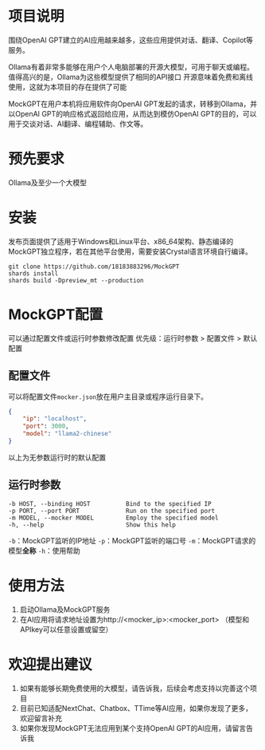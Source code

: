 # 项目说明

围绕OpenAI GPT建立的AI应用越来越多，这些应用提供对话、翻译、Copilot等服务。

Ollama有着非常多能够在用户个人电脑部署的开源大模型，可用于聊天或编程。
值得高兴的是，Ollama为这些模型提供了相同的API接口
开源意味着免费和离线使用，这就为本项目的存在提供了可能

MockGPT在用户本机将应用软件向OpenAI GPT发起的请求，转移到Ollama，并以OpenAI GPT的响应格式返回给应用，从而达到模仿OpenAI GPT的目的，可以用于交谈对话、AI翻译、编程辅助、作文等。

# 预先要求

Ollama及至少一个大模型

# 安装

发布页面提供了适用于Windows和Linux平台、x86_64架构、静态编译的MockGPT独立程序，若在其他平台使用，需要安装Crystal语言环境自行编译。

``` shell
git clone https://github.com/18183883296/MockGPT
shards install
shards build -Dpreview_mt --production
```

# MockGPT配置

可以通过配置文件或运行时参数修改配置
优先级：运行时参数 > 配置文件 > 默认配置

## 配置文件

可以将配置文件`mocker.json`放在用户主目录或程序运行目录下。

``` json
{
	"ip": "localhost",
	"port": 3000,
	"model": "llama2-chinese"
}
```

以上为无参数运行时的默认配置

## 运行时参数

```
-b HOST, --binding HOST          Bind to the specified IP
-p PORT, --port PORT             Run on the specified port
-m MODEL, --mocker MODEL         Employ the specified model
-h, --help                       Show this help
```

`-b`：MockGPT监听的IP地址
`-p`：MockGPT监听的端口号
`-m`：MockGPT请求的模型**全称**
`-h`：使用帮助

# 使用方法

1. 启动Ollama及MockGPT服务
2. 在AI应用将请求地址设置为http://<mocker_ip>:<mocker_port>
（模型和APIkey可以任意设置或留空）

# 欢迎提出建议

1. 如果有能够长期免费使用的大模型，请告诉我，后续会考虑支持以完善这个项目
2. 目前已知适配NextChat、Chatbox、TTime等AI应用，如果你发现了更多，欢迎留言补充
3. 如果你发现MockGPT无法应用到某个支持OpenAI GPT的AI应用，请留言告诉我
